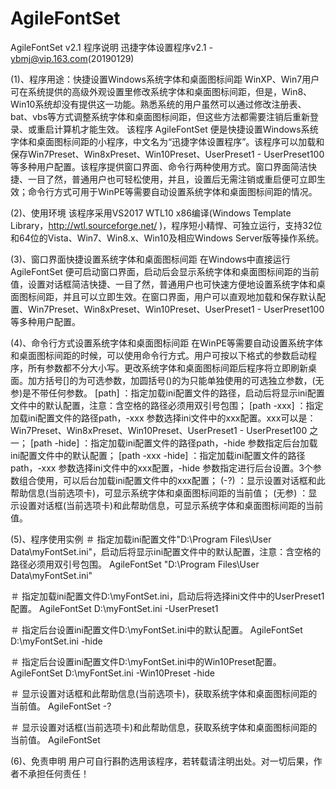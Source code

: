 # AgileFontSet

  AgileFontSet v2.1 程序说明
  迅捷字体设置程序v2.1 - ybmj@vip.163.com(20190129)

  (1)、程序用途：快捷设置Windows系统字体和桌面图标间距
  WinXP、Win7用户可在系统提供的高级外观设置里修改系统字体和桌面图标间距，但是，Win8、Win10系统却没有提供这一功能。熟悉系统的用户虽然可以通过修改注册表、bat、vbs等方式调整系统字体和桌面图标间距，但这些方法都需要注销后重新登录、或重启计算机才能生效。
  该程序 AgileFontSet 便是快捷设置Windows系统字体和桌面图标间距的小程序，中文名为“迅捷字体设置程序”。该程序可以加载和保存Win7Preset、Win8xPreset、Win10Preset、UserPreset1 - UserPreset100等多种用户配置。该程序提供窗口界面、命令行两种使用方式。窗口界面简洁快捷、一目了然，普通用户也可轻松使用，并且，设置后无需注销或重启便可立即生效；命令行方式可用于WinPE等需要自动设置系统字体和桌面图标间距的情况。

  (2)、使用环境
  该程序采用VS2017 WTL10 x86编译(Windows Template Library，http://wtl.sourceforge.net/ )，程序短小精悍、可独立运行，支持32位和64位的Vista、Win7、Win8.x、Win10及相应Windows Server版等操作系统。

  (3)、窗口界面快捷设置系统字体和桌面图标间距
  在Windows中直接运行 AgileFontSet 便可启动窗口界面，启动后会显示系统字体和桌面图标间距的当前值，设置对话框简洁快捷、一目了然，普通用户也可快速方便地设置系统字体和桌面图标间距，并且可以立即生效。在窗口界面，用户可以直观地加载和保存默认配置、Win7Preset、Win8xPreset、Win10Preset、UserPreset1 - UserPreset100等多种用户配置。

  (4)、命令行方式设置系统字体和桌面图标间距
  在WinPE等需要自动设置系统字体和桌面图标间距的时候，可以使用命令行方式。用户可按以下格式的参数启动程序，所有参数都不分大小写。更改系统字体和桌面图标间距后程序将立即刷新桌面。加方括号[]的为可选参数，加圆括号()的为只能单独使用的可选独立参数，(无参)是不带任何参数。
  [path] ：指定加载ini配置文件的路径，启动后将显示ini配置文件中的默认配置，注意：含空格的路径必须用双引号包围；
  [path -xxx] ：指定加载ini配置文件的路径path，-xxx 参数选择ini文件中的xxx配置。xxx可以是：Win7Preset、Win8xPreset、Win10Preset、UserPreset1 - UserPreset100 之一；
  [path -hide] ：指定加载ini配置文件的路径path，-hide 参数指定后台加载ini配置文件中的默认配置；
  [path -xxx -hide] ：指定加载ini配置文件的路径path，-xxx 参数选择ini文件中的xxx配置，-hide 参数指定进行后台设置。3个参数组合使用，可以后台加载ini配置文件中的xxx配置；
  (-?) ：显示设置对话框和此帮助信息(当前选项卡)，可显示系统字体和桌面图标间距的当前值；
  (无参) ：显示设置对话框(当前选项卡)和此帮助信息，可显示系统字体和桌面图标间距的当前值。

  (5)、程序使用实例
  ＃ 指定加载ini配置文件"D:\Program Files\User Data\myFontSet.ini"，启动后将显示ini配置文件中的默认配置，注意：含空格的路径必须用双引号包围。
  AgileFontSet "D:\Program Files\User Data\myFontSet.ini"

  ＃ 指定加载ini配置文件D:\myFontSet.ini，启动后将选择ini文件中的UserPreset1配置。
  AgileFontSet D:\myFontSet.ini -UserPreset1

  ＃ 指定后台设置ini配置文件D:\myFontSet.ini中的默认配置。
  AgileFontSet D:\myFontSet.ini -hide

  ＃ 指定后台设置ini配置文件D:\myFontSet.ini中的Win10Preset配置。
  AgileFontSet D:\myFontSet.ini -Win10Preset -hide

  ＃ 显示设置对话框和此帮助信息(当前选项卡)，获取系统字体和桌面图标间距的当前值。
  AgileFontSet -?

  ＃ 显示设置对话框(当前选项卡)和此帮助信息，获取系统字体和桌面图标间距的当前值。
  AgileFontSet

  (6)、免责申明
  用户可自行斟酌选用该程序，若转载请注明出处。对一切后果，作者不承担任何责任！

